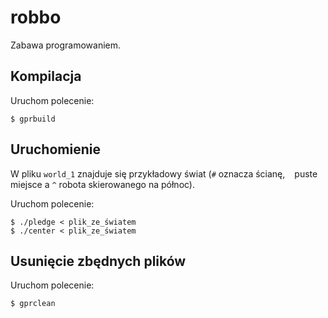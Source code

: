 # robbo
Zabawa programowaniem.

## Kompilacja

Uruchom polecenie:

    $ gprbuild

## Uruchomienie

W pliku `world_1` znajduje się przykładowy świat (`#` oznacza ścianę, ` ` puste miejsce a `^` robota skierowanego na północ). 

Uruchom polecenie:

    $ ./pledge < plik_ze_światem
    $ ./center < plik_ze_światem

## Usunięcie zbędnych plików

Uruchom polecenie:

    $ gprclean
  
